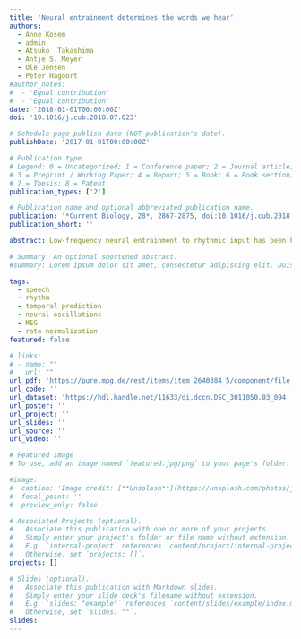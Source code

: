 ```yaml
---
title: 'Neural entrainment determines the words we hear'
authors:
  - Anne Kosem
  - admin
  - Atsuko  Takashima
  - Antje S. Meyer
  - Ole Jensen
  - Peter Hagoort
#author_notes:
#  - 'Equal contribution'
#  - 'Equal contribution'
date: '2018-01-01T00:00:00Z'
doi: '10.1016/j.cub.2018.07.023'

# Schedule page publish date (NOT publication's date).
publishDate: '2017-01-01T00:00:00Z'

# Publication type.
# Legend: 0 = Uncategorized; 1 = Conference paper; 2 = Journal article;
# 3 = Preprint / Working Paper; 4 = Report; 5 = Book; 6 = Book section;
# 7 = Thesis; 8 = Patent
publication_types: ['2']

# Publication name and optional abbreviated publication name.
publication: '*Current Biology, 28*, 2867-2875, doi:10.1016/j.cub.2018.07.023'
publication_short: ''

abstract: Low-frequency neural entrainment to rhythmic input has been hypothesized as a canonical mechanismthat shapes sensory perception in time. Neural entrainment is deemed particularly relevant for speech analysis, as it would contribute to the extraction of discrete linguistic elements from continuous acoustic signals. However, its causal influence in speech perception has been difficult to establish. Here, we provide evidence that oscillations build temporal predictions about the duration of speech tokens that affect perception. Using magnetoencephalography (MEG), we studied neural dynamics during listening to sentences that changed in speech rate. We observed neural entrainment to preceding speech rhythms persisting for several cycles after the change in rate. The sustained entrainment was associated with changes in the perceived duration of the last word’s vowel, resulting in the perception of words with different meanings. These findings support oscillatory models of speech processing, suggesting that neural oscillations actively shape speech perception. 

# Summary. An optional shortened abstract.
#summary: Lorem ipsum dolor sit amet, consectetur adipiscing elit. Duis posuere tellus ac convallis placerat. Proin tincidunt magna sed ex sollicitudin condimentum.

tags:
  - speech
  - rhythm
  - temporal prediction
  - neural oscillations
  - MEG
  - rate normalization
featured: false

# links:
# - name: ""
#   url: ""
url_pdf: 'https://pure.mpg.de/rest/items/item_2640384_5/component/file_3010743/content'
url_code: ''
url_dataset: 'https://hdl.handle.net/11633/di.dccn.DSC_3011050.03_094'
url_poster: ''
url_project: ''
url_slides: ''
url_source: ''
url_video: ''

# Featured image
# To use, add an image named `featured.jpg/png` to your page's folder.

#image:
#  caption: 'Image credit: [**Unsplash**](https://unsplash.com/photos/jdD8gXaTZsc)'
#  focal_point: ''
#  preview_only: false

# Associated Projects (optional).
#   Associate this publication with one or more of your projects.
#   Simply enter your project's folder or file name without extension.
#   E.g. `internal-project` references `content/project/internal-project/index.md`.
#   Otherwise, set `projects: []`.
projects: []

# Slides (optional).
#   Associate this publication with Markdown slides.
#   Simply enter your slide deck's filename without extension.
#   E.g. `slides: "example"` references `content/slides/example/index.md`.
#   Otherwise, set `slides: ""`.
slides:
---
```


<!-- THIS MARKDOWN BIT IS CURRENTLY COMMENTED OUT









{{% callout note %}}
Click the _Cite_ button above to demo the feature to enable visitors to import publication metadata into their reference management software.
{{% /callout %}}

Supplementary notes can be added here, including [code and math](https://wowchemy.com/docs/content/writing-markdown-latex/).
-->
